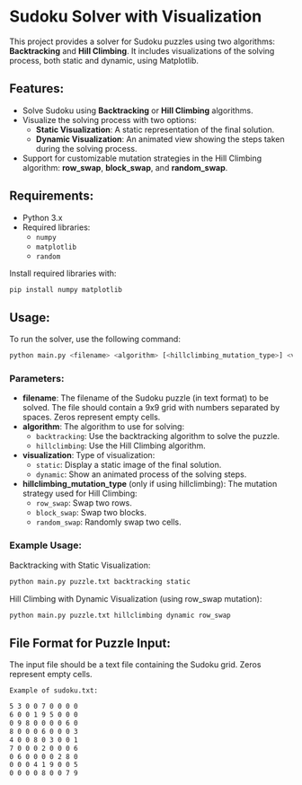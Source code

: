 # Sudoku Solver with Visualization

This project provides a solver for Sudoku puzzles using two algorithms: **Backtracking** and **Hill Climbing**. It includes visualizations of the solving process, both static and dynamic, using Matplotlib. 

## Features:
- Solve Sudoku using **Backtracking** or **Hill Climbing** algorithms.
- Visualize the solving process with two options:
  - **Static Visualization**: A static representation of the final solution.
  - **Dynamic Visualization**: An animated view showing the steps taken during the solving process.
- Support for customizable mutation strategies in the Hill Climbing algorithm: **row_swap**, **block_swap**, and **random_swap**.

## Requirements:
- Python 3.x
- Required libraries: 
  - `numpy`
  - `matplotlib`
  - `random`

Install required libraries with:
```bash
pip install numpy matplotlib
```

## Usage:

To run the solver, use the following command:
```bash
python main.py <filename> <algorithm> [<hillclimbing_mutation_type>] <visualization>
```
### Parameters:

- **filename**: The filename of the Sudoku puzzle (in text format) to be solved. The file should contain a 9x9 grid with numbers separated by spaces. Zeros represent empty cells.
- **algorithm**: The algorithm to use for solving:
  - `backtracking`: Use the backtracking algorithm to solve the puzzle.
  - `hillclimbing`: Use the Hill Climbing algorithm.
- **visualization**: Type of visualization:
  - `static`: Display a static image of the final solution.
  - `dynamic`: Show an animated process of the solving steps.
- **hillclimbing_mutation_type** (only if using hillclimbing): The mutation strategy used for Hill Climbing:
  - `row_swap`: Swap two rows.
  - `block_swap`: Swap two blocks.
  - `random_swap`: Randomly swap two cells.
 
### Example Usage:

Backtracking with Static Visualization:

```bash
python main.py puzzle.txt backtracking static
```

Hill Climbing with Dynamic Visualization (using row_swap mutation):

```bash
python main.py puzzle.txt hillclimbing dynamic row_swap
```


## File Format for Puzzle Input:

The input file should be a text file containing the Sudoku grid. Zeros represent empty cells.

`Example of sudoku.txt:`

```bash
5 3 0 0 7 0 0 0 0
6 0 0 1 9 5 0 0 0
0 9 8 0 0 0 0 6 0
8 0 0 0 6 0 0 0 3
4 0 0 8 0 3 0 0 1
7 0 0 0 2 0 0 0 6
0 6 0 0 0 0 2 8 0
0 0 0 4 1 9 0 0 5
0 0 0 0 8 0 0 7 9
```

